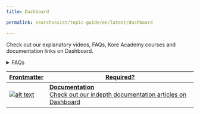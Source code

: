 ```yaml
---
title: Dashboard

permalink: searchassist/topic-guide/en/latest/dashboard

---
```

<!--#### Topic Guide
###### Dashboard-->

  Check out our explanatory videos, FAQs, Kore Academy courses and documentation links on Dashboard.


<details>
  <summary>FAQs
  </summary>

  <a class="doc-link" target="_blank" href="https://docs.kore.ai/searchassist/search-analytics/dashboard-2/">
 
  How do I check metrics for a particular date range?

</a>

 <a class="doc-link" target="_blank" href="https://docs.kore.ai/searchassist/search-analytics/dashboard-2/">
 
 How to track metrics based on index?

</a>


</details>

<a class="doc-link" target="_blank" href="https://docs.kore.ai/searchassist/search-analytics/dashboard-2/">
 
| Frontmatter | Required? |
|-------------|-------------|
| ![alt text](images/SA_Documentation.svg "Title") | **Documentation**  <br /> Check out our indepth documentation articles on Dashboard | 


</a>
